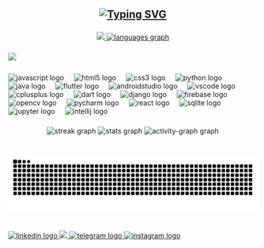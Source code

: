 <h2 <p align="center">
<a href="https://github.com/Jain-nikhilkumar">
    <img src="https://readme-typing-svg.demolab.com?font=Georgia&size=18&duration=2000&pause=100&multiline=true&width=500&height=80&lines=Nikhilkumar+Jain+%7C;Software+Engineer+%7C+Flutter+Developer+%7C;Artificial Intelligence+and+Machine+Learning;" alt="Typing SVG" />
</a>
<br/>
</h2>

###
<div align="center">
<a href="https://github.com/Jain-nikhilkumar">
    <img src="https://github-stats-alpha.vercel.app/api?username=Jain-nikhilkumar&cc=22272e&tc=37BCF6&ic=fff&bc=0000">
    <img src="https://github-readme-stats.vercel.app/api/top-langs?username=Jain-nikhilkumar&locale=en&hide_title=false&layout=compact&card_width=500&langs_count=6&theme=github_dark&hide_border=false" height="195" alt="languages graph"  />
</a>
</div>





###

<a href="https://github.com/Jain-nikhilkumar">
  <img src="https://readme-typing-svg.demolab.com?font=Georgia&size=18&multiline=true&width=500&height=80&lines=Hey%20there!%20I'm%20NikhilKumar%20Jain,%20your%20go-to%20guy%20for%20all%20things%20tech!%20%F0%9F%86%80%20Based%20in%20the%20vibrant%20heart%20of%20India;,%20I'm%20on%20a%20mission%20to%20revolutionize%20the%20tech%20landscape%20with%20my%20passion%20and%20ingenuity%20%E2%98%85.%0ALookout%20Visionary%20Mindset:%20More%20than%20just%20a%20name,%20I%20embody%20visionary%20thinking%20and%20relentless%20determination.%20As%20a%20Computer%20Science%20and%20Engineering%20enthusiast,%20I%20thrive%20on%20pushing%20the%20boundaries%20of%20innovation.%3B%0AGraduating%20Brilliance:%20Proudly%20studying%20at%20Walchand%20Institute%20of%20Technology,%20Solapur,%20and%20holding%20a%20Diploma%20in%20Computer%20Technology%20from%20Solapur%20Education%20Society's%20Polytechnic,%20I'm%20laying%20the%20foundation%20for%20an%20epic%20career%20journey.%3B%0ATechnical%20Wizardry%20:%20With%20expertise%20in%20Python,%20Java,%20C%2C%2C,%20SQL,%20and%20more,%20I'm%20your%20tech%20guru%20for%20everything%20from%20database%20management%20to%mobile%20app%20development.%3B%0ATrailblazing%20Projects:%20From%20pioneering%20cybersecurity%20solutions%20to%20crafting%20intuitive%20hospital%20management%20systems,%20I'm%20all%20about%20setting%20new%20standards%20and%20pushing%20the%20envelope%20of%20excellence.%3B%0AAwards%20%26%20Accolades:%20I've%20clinched%20finalist%20spots%20at%20the%20Smart%20India%20Hackathon%202023%20and%20emerged%20as%20a%20winner%20at%20Unlock%202022,%20proving%20my%20mettle%20in%20the%20tech%20arena.%3B%0ACertified%20Excellence:%20With%20certifications%20from%20tech%20giants%20like%20Microsoft,%20MongoDB,%20Infosys,%and%20Cisco%20Networking%20Academy,%20I'm%20constantly%20leveling%20up%20my%20skills%20and%20staying%20ahead%20of%20the%20curve.%3B%0AFutureReady%20Innovator%20:%20My%20vision%20extends%20beyond%20today's%20challenges.%20I'm%20dedicated%20to%20creating%20impactful%20solutions%20that%20shape%20a%20brighter%20tomorrow.%3B%0AJoin%20me%20on%20this%20exciting%20journey%20of%20innovation,%20collaboration,%20and%20endless%20possibilities!%20Together,%20let's%20redefine%20what's%20possible%20in%20the%20world%20of%20technology.Let's%20collaborate%20and%20create%20something%20truly%20remarkable!%20%E2%9C%85%3B",alt="Typing SVG" />
</a>

<!--<p align="left">Hey there! I'm NikhilKumar Jain, your go-to guy for all things tech! 🚀 Based in the vibrant heart of India, I'm on a mission to revolutionize the tech landscape with my passion and ingenuity 🌟.<br><br>🔍 Visionary Mindset: More than just a name, I embody visionary thinking and relentless determination. As a Computer Science and Engineering enthusiast, I thrive on pushing the boundaries of innovation.<br><br>🎓 Academic Brilliance: Proudly studying at Walchand Institute of Technology, Solapur, and holding a Diploma in Computer Technology from Solapur Education Society's Polytechnic, I'm laying the foundation for an epic career journey.<br><br>💻 Technical Wizardry : With expertise in Python, Java, C++, SQL, and more, I'm your tech guru for everything from database management to mobile app development.<br><br>🏆 Trailblazing Projects: From pioneering cybersecurity solutions to crafting intuitive hospital management systems, I'm all about setting new standards and pushing the envelope of excellence.<br><br>🥇 Awards & Accolades: I've clinched finalist spots at the Smart India Hackathon 2023 and emerged as a winner at Unlock 2022, proving my mettle in the tech arena.<br><br>🎓 Certified Excellence: With certifications from tech giants like Microsoft, MongoDB, Infosys, and Cisco Networking Academy, I'm constantly leveling up my skills and staying ahead of the curve.<br><br>🌐 Future-Ready Innovator : My vision extends beyond today's challenges. I'm dedicated to creating impactful solutions that shape a brighter tomorrow.<br><br>Join me on this exciting journey of innovation, collaboration, and endless possibilities! Together, let's redefine what's possible in the world of technology.Let's collaborate and create something truly <br>remarkable! 🌐</p>
-->
###

<div align="left">
  <img src="https://cdn.jsdelivr.net/gh/devicons/devicon/icons/javascript/javascript-original.svg" height="35" alt="javascript logo"  />
  <img width="12" />
  <img src="https://cdn.jsdelivr.net/gh/devicons/devicon/icons/html5/html5-original.svg" height="35" alt="html5 logo"  />
  <img width="12" />
  <img src="https://cdn.jsdelivr.net/gh/devicons/devicon/icons/css3/css3-original.svg" height="35" alt="css3 logo"  />
  <img width="12" />
  <img src="https://cdn.jsdelivr.net/gh/devicons/devicon/icons/python/python-original.svg" height="35" alt="python logo"  />
  <img width="12" />
  <img src="https://cdn.jsdelivr.net/gh/devicons/devicon/icons/java/java-original.svg" height="35" alt="java logo"  />
  <img width="12" />
  <img src="https://cdn.jsdelivr.net/gh/devicons/devicon/icons/flutter/flutter-original.svg" height="35" alt="flutter logo"  />
  <img width="12" />
  <img src="https://cdn.jsdelivr.net/gh/devicons/devicon/icons/androidstudio/androidstudio-original.svg" height="35" alt="androidstudio logo"  />
  <img width="12" />
  <img src="https://cdn.jsdelivr.net/gh/devicons/devicon/icons/vscode/vscode-original.svg" height="35" alt="vscode logo"  />
  <img width="12" />
  <img src="https://cdn.jsdelivr.net/gh/devicons/devicon/icons/cplusplus/cplusplus-original.svg" height="35" alt="cplusplus logo"  />
  <img width="12" />
  <img src="https://cdn.jsdelivr.net/gh/devicons/devicon/icons/dart/dart-original.svg" height="35" alt="dart logo"  />
  <img width="12" />
  <img src="https://cdn.jsdelivr.net/gh/devicons/devicon/icons/django/django-plain.svg" height="35" alt="django logo"  />
  <img width="12" />
  <img src="https://cdn.jsdelivr.net/gh/devicons/devicon/icons/firebase/firebase-plain.svg" height="35" alt="firebase logo"  />
  <img width="12" />
  <img src="https://cdn.jsdelivr.net/gh/devicons/devicon/icons/opencv/opencv-original.svg" height="35" alt="opencv logo"  />
  <img width="12" />
  <img src="https://cdn.jsdelivr.net/gh/devicons/devicon/icons/pycharm/pycharm-original.svg" height="35" alt="pycharm logo"  />
  <img width="12" />
  <img src="https://cdn.jsdelivr.net/gh/devicons/devicon/icons/react/react-original.svg" height="35" alt="react logo"  />
  <img width="12" />
  <img src="https://cdn.jsdelivr.net/gh/devicons/devicon/icons/sqlite/sqlite-original.svg" height="35" alt="sqlite logo"  />
  <img width="12" />
  <img src="https://cdn.jsdelivr.net/gh/devicons/devicon/icons/jupyter/jupyter-original.svg" height="35" alt="jupyter logo"  />
  <img width="12" />
  <img src="https://cdn.jsdelivr.net/gh/devicons/devicon/icons/intellij/intellij-original.svg" height="35" alt="intellij logo"  />
</div>

###

<div align="center">
 <img src="https://streak-stats.demolab.com?user=Jain-nikhilkumar&locale=en&mode=daily&theme=github_dark&hide_border=false&border_radius=5" height="150" alt="streak graph"  />

  <img src="https://github-readme-stats.vercel.app/api?username=Jain-nikhilkumar&hide_title=false&hide_rank=false&show_icons=true&include_all_commits=true&count_private=true&disable_animations=false&theme=github_dark&locale=en&hide_border=false" height="170" alt="stats graph"  />
  <img src="https://github-readme-activity-graph.vercel.app/graph?username=Jain-nikhilkumar&radius=16&theme=github-dark&area=true&order=5" height="300" alt="activity-graph graph"  />
</div>


###



<br clear="both">

<img src="https://raw.githubusercontent.com/Jain-nikhilkumar/Jain-nikhilkumar/output/snake.svg" alt="Snake animation" />

###

<br clear="both">

<div align="left">
  <a href="https://www.linkedin.com/in/nikhilkumar-jain2411/" target="_blank">
    <img src="https://img.shields.io/static/v1?message=LinkedIn&logo=linkedin&label=&color=0077B5&logoColor=white&labelColor=&style=for-the-badge" height="35" alt="linkedin logo"  />
  </a>
  <a href="mailto:nikhilkumarjain28@gmail.com">
    <img src="https://img.shields.io/badge/-Email-red?style=flat-square&logo=gmail&logoColor=white">
</a>
  
  <a href="https://t.me/NikhilkumarJ_2411" target="_blank">
    <img src="https://img.shields.io/static/v1?message=Telegram&logo=telegram&label=&color=2CA5E0&logoColor=white&labelColor=&style=for-the-badge" height="35" alt="telegram logo"  />
  </a>
  <a href="https://www.instagram.com/jain_nikhilkumar/" target="_blank">
    <img src="https://img.shields.io/static/v1?message=Instagram&logo=instagram&label=&color=E4405F&logoColor=white&labelColor=&style=for-the-badge" height="35" alt="instagram logo"  />
  </a>
</div>

###
